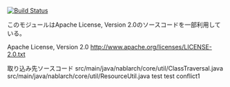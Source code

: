 [![Build Status](https://travis-ci.org/travis-nab/nablarch-core.svg?branch=develop)](https://travis-ci.org/travis-nab/nablarch-core)


   このモジュールはApache License, Version 2.0のソースコードを一部利用している。

   Apache License, Version 2.0
       http://www.apache.org/licenses/LICENSE-2.0.txt

   取り込み先ソースコード
     src/main/java/nablarch/core/util/ClassTraversal.java
     src/main/java/nablarch/core/util/ResourceUtil.java
test
test
conflict1
